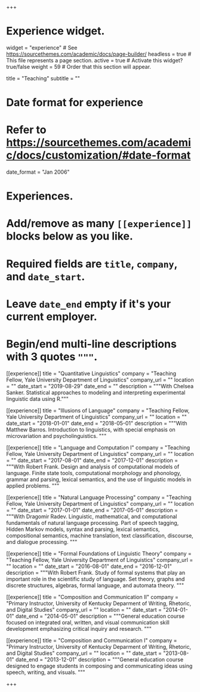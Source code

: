 +++
# Experience widget.
widget = "experience"  # See https://sourcethemes.com/academic/docs/page-builder/
headless = true  # This file represents a page section.
active = true  # Activate this widget? true/false
weight = 59  # Order that this section will appear.

title = "Teaching"
subtitle = ""

# Date format for experience
#   Refer to https://sourcethemes.com/academic/docs/customization/#date-format
date_format = "Jan 2006"

# Experiences.
#   Add/remove as many `[[experience]]` blocks below as you like.
#   Required fields are `title`, `company`, and `date_start`.
#   Leave `date_end` empty if it's your current employer.
#   Begin/end multi-line descriptions with 3 quotes `"""`.
[[experience]]
  title = "Quantitative Linguistics"
  company = "Teaching Fellow, Yale University Department of Linguistics"
  company_url = ""
  location = ""
  date_start = "2019-08-29"
  date_end = ""
  description = """With Chelsea Sanker. Statistical approaches to modeling and interpreting experimental linguistic data using R."""

[[experience]]
  title = "Illusions of Language"
  company = "Teaching Fellow, Yale University Department of Linguistics"
  company_url = ""
  location = ""
  date_start = "2018-01-01"
  date_end = "2018-05-01"
  description = """With Matthew Barros. Introduction to linguistics, with special emphasis on microvariation and psycholinguistics.
  """

[[experience]]
  title = "Language and Computation I"
  company = "Teaching Fellow, Yale University Department of Linguistics"
  company_url = ""
  location = ""
  date_start = "2017-08-01"
  date_end = "2017-12-01"
  description = """With Robert Frank. Design and analysis of computational models of language. Finite state tools, computational morphology and phonology, grammar and parsing, lexical semantics, and the use of linguistic models in applied problems.
  """

[[experience]]
  title = "Natural Language Processing"
  company = "Teaching Fellow, Yale University Department of Linguistics"
  company_url = ""
  location = ""
  date_start = "2017-01-01"
  date_end = "2017-05-01"
  description = """With Dragomir Radev. Linguistic, mathematical, and computational fundamentals of natural language processing. Part of speech tagging, Hidden Markov models, syntax and parsing, lexical semantics, compositional semantics, machine translation, text classification, discourse, and dialogue processing.
  """

[[experience]]
  title = "Formal Foundations of Linguistic Theory"
  company = "Teaching Fellow, Yale University Department of Linguistics"
  company_url = ""
  location = ""
  date_start = "2016-08-01"
  date_end = "2016-12-01"
  description = """With Robert Frank. Study of formal systems that play an important role in the scientific study of language. Set theory, graphs and discrete structures, algebras, formal language, and automata theory.
  """

[[experience]]
  title = "Composition and Communication II"
  company = "Primary Instructor, University of Kentucky Deparment of Writing, Rhetoric, and Digital Studies"
  company_url = ""
  location = ""
  date_start = "2014-01-01"
  date_end = "2014-05-01"
  description = """General education course focused on integrated oral, written, and visual communication skill development emphasizing critical inquiry and research.
  """

[[experience]]
  title = "Composition and Communication I"
  company = "Primary Instructor, University of Kentucky Deparment of Writing, Rhetoric, and Digital Studies"
  company_url = ""
  location = ""
  date_start = "2013-08-01"
  date_end = "2013-12-01"
  description = """General education course designed to engage students in composing and communicating ideas using speech, writing, and visuals.
  """

+++
